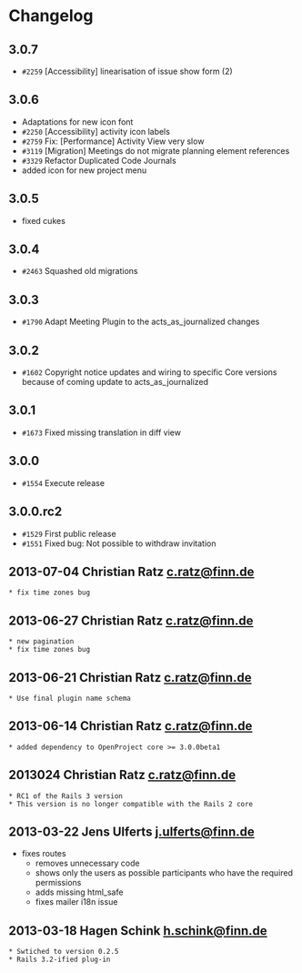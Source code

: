 <!---- copyright
OpenProject is a project management system.
Copyright (C) 2011-2013 the OpenProject Foundation (OPF)

This program is free software; you can redistribute it and/or
modify it under the terms of the GNU General Public License version 3.

This program is distributed in the hope that it will be useful,
but WITHOUT ANY WARRANTY; without even the implied warranty of
MERCHANTABILITY or FITNESS FOR A PARTICULAR PURPOSE.  See the
GNU General Public License for more details.

You should have received a copy of the GNU General Public License
along with this program; if not, write to the Free Software
Foundation, Inc., 51 Franklin Street, Fifth Floor, Boston, MA  02110-1301, USA.

See doc/COPYRIGHT.md for more details.

++-->

# Changelog

## 3.0.7

* `#2259` [Accessibility] linearisation of issue show form (2)

## 3.0.6

* Adaptations for new icon font
* `#2250` [Accessibility] activity icon labels
* `#2759` Fix: [Performance] Activity View very slow
* `#3119` [Migration] Meetings do not migrate planning element references
* `#3329` Refactor Duplicated Code Journals
* added icon for new project menu

## 3.0.5

* fixed cukes

## 3.0.4

* `#2463` Squashed old migrations

## 3.0.3

* `#1790` Adapt Meeting Plugin to the acts_as_journalized changes

## 3.0.2

* `#1602` Copyright notice updates and wiring to specific Core versions because of coming update to acts_as_journalized

## 3.0.1

* `#1673` Fixed missing translation in diff view

## 3.0.0

* `#1554` Execute release

## 3.0.0.rc2

* `#1529` First public release
* `#1551` Fixed bug: Not possible to withdraw invitation

## 2013-07-04 Christian Ratz <c.ratz@finn.de>

	* fix time zones bug

## 2013-06-27 Christian Ratz <c.ratz@finn.de>

	* new pagination
	* fix time zones bug

## 2013-06-21 Christian Ratz <c.ratz@finn.de>

	* Use final plugin name schema

## 2013-06-14 Christian Ratz <c.ratz@finn.de>

	* added dependency to OpenProject core >= 3.0.0beta1

## 2013024 Christian Ratz <c.ratz@finn.de>

	* RC1 of the Rails 3 version
	* This version is no longer compatible with the Rails 2 core

## 2013-03-22 Jens Ulferts <j.ulferts@finn.de>

  * fixes routes
	* removes unnecessary code
	* shows only the users as possible participants who have the required
	  permissions
	* adds missing html_safe
	* fixes mailer i18n issue

## 2013-03-18  Hagen Schink <h.schink@finn.de>

	* Swtiched to version 0.2.5
	* Rails 3.2-ified plug-in

